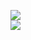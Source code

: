 [![](https://img.shields.io/badge/Made%20With-Github%20Spray-lightgrey.svg?style=for-the-badge&logo=github)](https://github.com/Annihil/github-spray#21258)  
[![](https://i.imgur.com/2DrTn0Z.gif)](https://github.com/Annihil/github-spray)